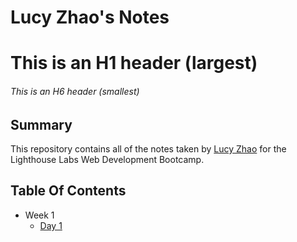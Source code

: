 # Lucy Zhao's Notes

# This is an H1 header (largest)
###### This is an H6 header (smallest)

## Summary 

This repository contains all of the notes taken by [Lucy Zhao](https://gist.github.com/minlucyzhao) for the Lighthouse Labs Web Development Bootcamp.

## Table Of Contents

* Week 1
    * [Day 1](/w1d1)